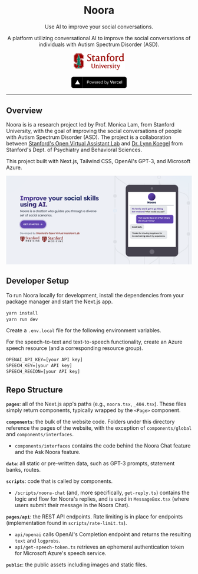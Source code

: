 <p align="center">
    <h1 align="center"><b>Noora</b></h1>
    <p align="center">Use AI to improve your social conversations.</p>
    <p align="center">
    A platform utilizing conversational AI to improve the social conversations of individuals with Autism Spectrum Disorder (ASD).
    </p>
    <p align="center" style="align: center;">
        <a href="https://stanford.edu" target="_blank">
            <img src="./public/img/logos/stanford/university.png" width="140px" alt="Stanford University" />
        </a>
    </p>
    <p align="center" style="align: center;">
        <a href="https://vercel.com/?utm_source=[stanford-oval]&utm_campaign=oss" target="_blank">
            <img src="./public/img/logos/vercel/powered-by.svg" width="150px" alt="Powered by Vercel" />
        </a>
    </p>
</p>

<hr />

## Overview

Noora is is a research project led by Prof. Monica Lam, from Stanford University, with the goal of improving the social conversations of people with Autism Spectrum Disorder (ASD). The project is a collaboration between <a href="https://oval.cs.stanford.edu" target="_blank">Stanford's Open Virtual Assistant Lab</a> and <a href="https://profiles.stanford.edu/lynn-koegel" target="_blank">Dr. Lynn Koegel</a> from Stanford's Dept. of Psychiatry and Behavioral Sciences.

<!-- Dr. Koegel's intervention method, pivotal response training, has been shown to help individuals make friends, have romantic relationships, collaborate in the workplace, and engage in leisure activities. Because pivotal response training's applicability is restricted by the lack of trained professionals, Noora's goal is to automate the intervention, the success of which can have a great impact on society, as 1 in 54 children is currently diagnosed with ASD.  -->

This project built with Next.js, Tailwind CSS, OpenAI's GPT-3, and Microsoft Azure.

<a href="http://noora.stanford.edu" target="_blank"><img src="./public/img/other/preview.png" /></a>


## Developer Setup

To run Noora locally for development, install the dependencies from your package manager and start the Next.js app.

```bash
yarn install
yarn run dev
```

Create a `.env.local` file for the following environment variables. 

For the speech-to-text and text-to-speech functionality, create an Azure speech resource (and a corresponding resource group).

```
OPENAI_API_KEY=[your API key]
SPEECH_KEY=[your API key]
SPEECH_REGION=[your API key]
```

## Repo Structure

**`pages`**: all of the Next.js app's paths (e.g., `noora.tsx`, `_404.tsx`). These files simply return components, typically wrapped by the `<Page>` component.

**`components`**: the bulk of the website code. Folders under this directory reference the pages of the website, with the exception of `components/global` and `components/interfaces`.
- `components/interfaces` contains the code behind the Noora Chat feature and the Ask Noora feature.

**`data`**: all static or pre-written data, such as GPT-3 prompts, statement banks, routes.

**`scripts`**: code that is called by components.
- `/scripts/noora-chat` (and, more specifically, `get-reply.ts`) contains the logic and flow for Noora's replies, and is used in `MessageBox.tsx` (where users submit their message in the Noora Chat). 

**`pages/api`**: the REST API endpoints. Rate limiting is in place for endpoints (implementation found in `scripts/rate-limit.ts`). 
- `api/openai` calls OpenAI's Completion endpoint and returns the resulting `text` and `logprobs`. 
- `api/get-speech-token.ts` retrieves an ephemeral authentication token for Microsoft Azure's speech service.

**`public`**: the public assets including images and static files.

